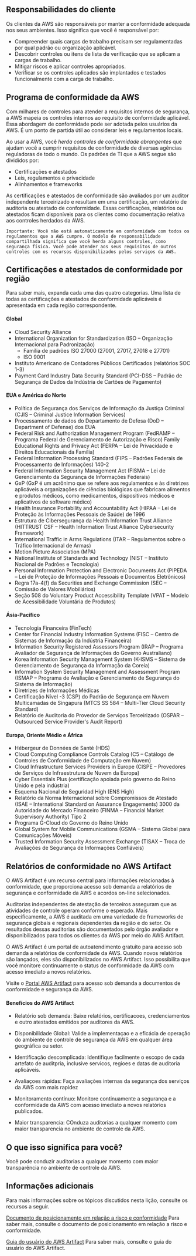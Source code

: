 ## Responsabilidades do cliente

Os clientes da AWS são responsáveis por manter a conformidade adequada nos seus ambientes. Isso significa que você é responsável por:

- Compreender quais cargas de trabalho precisam ser regulamentadas por qual padrão ou organização aplicável.
- Descobrir controles ou itens de lista de verificação que se aplicam a cargas de trabalho.
- Mitigar riscos e aplicar controles apropriados.
- Verificar se os controles aplicados são implantados e testados funcionalmente com a carga de trabalho.

## Programa de conformidade da AWS

Com milhares de controles para atender a requisitos internos de segurança, a AWS mapeia os controles internos ao requisito de conformidade aplicável. Essa abordagem de conformidade pode ser adotada pelos usuários da AWS. É um ponto de partida útil ao considerar leis e regulamentos locais.

Ao usar a AWS, você *herda controles de conformidade abrangentes* que ajudam você a cumprir requisitos de conformidade de diversas agências reguladoras de todo o mundo. Os padrões de TI que a AWS segue são divididos por:

- Certificações e atestados
- Leis, regulamentos e privacidade
- Alinhamentos e frameworks

As certificações e atestados de conformidade são avaliados por um auditor independente terceirizado e resultam em uma certificação, um relatório de auditoria ou atestado de conformidade. Essas certificações, relatórios ou atestados ficam disponíveis para os clientes como documentação relativa aos controles herdados da AWS.

```
Importante: Você não está automaticamente em conformidade com todos os regulamentos que a AWS cumpre. O modelo de responsabilidade compartilhada significa que você herda alguns controles, como segurança física. Você pode atender aos seus requisitos de outros controles com os recursos disponibilizados pelos serviços da AWS.
```

## Certificações e atestados de conformidade por região

Para saber mais, expanda cada uma das quatro categorias. Uma lista de todas as certificações e atestados de conformidade aplicáveis é apresentada em cada região correspondente.

#### Global

- Cloud Security Alliance
- International Organization for Standardization (ISO – Organização Internacional para Padronização)
    - Família de padrões ISO 27000 (27001, 27017, 27018 e 27701)
    - ISO 9001
- Instituto Americano de Contadores Públicos Certificados (relatórios SOC 1-3)
- Payment Card Industry Data Security Standard (PCI-DSS – Padrão de Segurança de Dados da Indústria de Cartões de Pagamento)

#### EUA e América do Norte

- Política de Segurança dos Serviços de Informação da Justiça Criminal (CJIS – Criminal Justice Information Services)
- Processamento de dados do Departamento de Defesa (DoD – Department of Defense) dos EUA
- Federal Risk and Authorization Management Program (FedRAMP – Programa Federal de Gerenciamento de Autorização e Risco) 
Family Educational Rights and Privacy Act (FERPA – Lei de Privacidade e Direitos Educacionais da Família)
- Federal Information Processing Standard (FIPS – Padrões Federais de Processamento de Informações) 140-2
- Federal Information Security Management Act (FISMA – Lei de Gerenciamento da Segurança de Informações Federais) 
- GxP (GxP é um acrônimo que se refere aos regulamentos e às diretrizes aplicáveis a organizações de ciências biológicas que fabricam alimentos e produtos médicos, como medicamentos, dispositivos médicos e aplicativos de software médico)
- Health Insurance Portability and Accountability Act (HIPAA – Lei de Proteção às Informações Pessoais de Saúde) de 1996
- Estrutura de Cibersegurança da Health Information Trust Alliance (HITTRUST CSF – Health Information Trust Alliance Cybersecurity Framework)
- International Traffic in Arms Regulations (ITAR – Regulamentos sobre o Tráfico Internacional de Armas)
- Motion Picture Association (MPA)
- National Institute of Standards and Technology (NIST – Instituto Nacional de Padrões e Tecnologia)
- Personal Information Protection and Electronic Documents Act (PIPEDA – Lei de Proteção de Informações Pessoais e Documentos Eletrônicos)
- Regra 17a-4(f) da Securities and Exchange Commission (SEC – Comissão de Valores Mobiliários)
- Seção 508 do Voluntary Product Accessibility Template (VPAT – Modelo de Acessibilidade Voluntária de Produtos)

#### Ásia-Pacífico

- Tecnologia Financeira (FinTech)
- Center for Financial Industry Information Systems (FISC – Centro de Sistemas de Informação da Indústria Financeira)
- Information Security Registered Assessors Program (IRAP – Programa Avaliador de Segurança de Informações do Governo Australiano)
- Korea Information Security Management System (K-ISMS – Sistema de Gerenciamento de Segurança da Informação da Coreia)
- Information System Security Management and Assessment Program (ISMAP – Programa de Avaliação e Gerenciamento de Segurança do Sistema de Informação) 
- Diretrizes de Informações Médicas
- Certificação Nível -3 (CSP) do Padrão de Segurança em Nuvem Multicamadas de Singapura (MTCS SS 584 – Multi-Tier Cloud Security Standard) 
- Relatório de Auditoria do Provedor de Serviços Terceirizado (OSPAR – Outsourced Service Provider's Audit Report) 

#### Europa, Oriente Médio e África

- Hébergeur de Données de Santé (HDS)
- Cloud Computing Compliance Controls Catalog (C5 – Catálogo de Controles de Conformidade de Computação em Nuvem)
- Cloud Infrastructure Services Providers in Europe (CISPE – Provedores de Serviços de Infraestrutura de Nuvem da Europa)
- Cyber Essentials Plus (certificação apoiada pelo governo do Reino Unido e pela indústria)
- Esquema Nacional de Seguridad High (ENS High)
- Relatório da Norma Internacional sobre Compromissos de Atestado (ISAE – International Standard on Assurance Engagements) 3000 da Autoridade do Mercado Financeiro (FINMA – Financial Market Supervisory Authority) Tipo 2
- Programa G-Cloud do Governo do Reino Unido
- Global System for Mobile Communications (GSMA – Sistema Global para Comunicações Móveis)
- Trusted Information Security Assessment Exchange (TISAX – Troca de Avaliações de Segurança de Informações Confiáveis)

## Relatórios de conformidade no AWS Artifact

O AWS Artifact é um recurso central para informações relacionadas à conformidade, que proporciona acesso sob demanda a relatórios de segurança e conformidade da AWS e acordos on-line selecionados.

Auditorias independentes de atestação de terceiros asseguram que as atividades de controle operam conforme o esperado. Mais especificamente, a AWS é auditada em uma variedade de frameworks de segurança globais e regionais dependentes da região e do setor. Os resultados dessas auditorias são documentados pelo órgão avaliador e disponibilizados para todos os clientes da AWS por meio do AWS Artifact. 

O AWS Artifact é um portal de autoatendimento gratuito para acesso sob demanda a relatórios de conformidade da AWS. Quando novos relatórios são lançados, eles são disponibilizados no AWS Artifact. Isso possibilita que você monitore continuamente o status de conformidade da AWS com acesso imediato a novos relatórios.

Visite o [Portal AWS Artifact](https://aws.amazon.com/artifact) para acesso sob demanda a documentos de conformidade e segurança da AWS.

#### Benefícios do AWS Artifact

- Relatório sob demanda: Baixe relatórios, certificacoes, credenciamentos e outro atestados emitidos por auditores da AWS.

- Disponibilidade Global: Valide a implementaçao e a eficácia de operação do ambiente de controle de segurança da AWS em qualquer área geográfica ou setor.

- Identificação descomplicada: Identifique facilmente o escopo de cada artefato de auditpria, inclusive servicos, regioes e datas de auditoria aplicáveis.

- Avaliaçoes rápidas: Faça avaliaçòes internas da segurança dos serviços da AWS com mais rapidez

- Monitoramento contínuo: Monitore continuamente a segurança e a conformidade da AWS com acesso imediato a novos relatórios publicados.

- Maior transparencia: COnduza auditorias a qualquer momento com maior transparencia no ambiente de controle da AWS.

## O que isso significa para você?

Você pode conduzir auditorias a qualquer momento com maior transparência no ambiente de controle da AWS.

## Informações adicionais

Para mais informações sobre os tópicos discutidos nesta lição, consulte os recursos a seguir.

[Documento de posicionamento em relação a risco e conformidade](https://docs.aws.amazon.com/whitepapers/latest/aws-risk-and-compliance/welcome.html?refid=cr_cardrams/)
Para saber mais, consulte o documento de posicionamento em relação a risco e conformidade.

[Guia do usuário do AWS Artifact](https://docs.aws.amazon.com/artifact/latest/ug/getting-started.html)
Para saber mais, consulte o guia do usuário do AWS Artifact.

